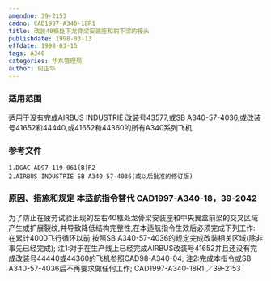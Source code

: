 ```yaml
---
amendno: 39-2153
cadno: CAD1997-A340-18R1
title: 改装40框处下龙骨梁安装座和前下梁的接头
publishdate: 1998-03-13
effdate: 1998-03-15
tags: A340
categories: 华东管理局
author: 何正华
---
```


### 适用范围 
适用于没有完成AIRBUS INDUSTRIE 改装号43577,或SB A340-57-4036,或改装号41652和44440,或41652和44360的所有A340系列飞机

### 参考文件
    1.DGAC AD97-119-061(B)R2 
    2.AIRBUS INDUSTRIE SB A340-57-4036(或以后批准的修订版) 

### 原因、措施和规定 本适航指令替代 CAD1997-A340-18，39-2042 
为了防止在疲劳试验出现的左右40框处龙骨梁安装座和中央翼盒前梁的交叉区域产生或扩展裂纹,并导致降低结构完整性,在本适航指令生效后必须完成下列工作: 
    在累计4000飞行循环以前,按照SB A340-57-4036的规定完成改装相关区域(除非事先已经完成);     注1:对于在生产线上已经完成AIRBUS改装号41652并且还没有完成改装号44440或44360的飞机参照CAD98-A340-04; 注2:完成本指令或SB A340-57-4036后不再要求做任何工作;
       CAD1997-A340-18R1   ／39-2153 
